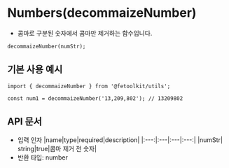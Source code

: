 # Numbers(decommaizeNumber)

- 콤마로 구분된 숫자에서 콤마만 제거하는 함수입니다.

```tsx
decommaizeNumber(numStr);
```

## 기본 사용 예시

```tsx
import { decommaizeNumber } from '@fetoolkit/utils';

const num1 = decommaizeNumber('13,209,802'); // 13209802
```

## API 문서

- 입력 인자
  |name|type|required|description|
  |:---:|:---|:---|:---:|
  |numStr| string|true|콤마 제거 전 숫자|
- 반환 타입: number
